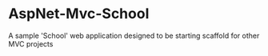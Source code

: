 AspNet-Mvc-School
=================

A sample 'School' web application designed to be starting scaffold for other MVC projects
